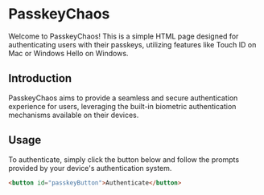 # PasskeyChaos

Welcome to PasskeyChaos! This is a simple HTML page designed for authenticating users with their passkeys, utilizing features like Touch ID on Mac or Windows Hello on Windows.

## Introduction

PasskeyChaos aims to provide a seamless and secure authentication experience for users, leveraging the built-in biometric authentication mechanisms available on their devices.

## Usage

To authenticate, simply click the button below and follow the prompts provided by your device's authentication system.

```html
<button id="passkeyButton">Authenticate</button>
